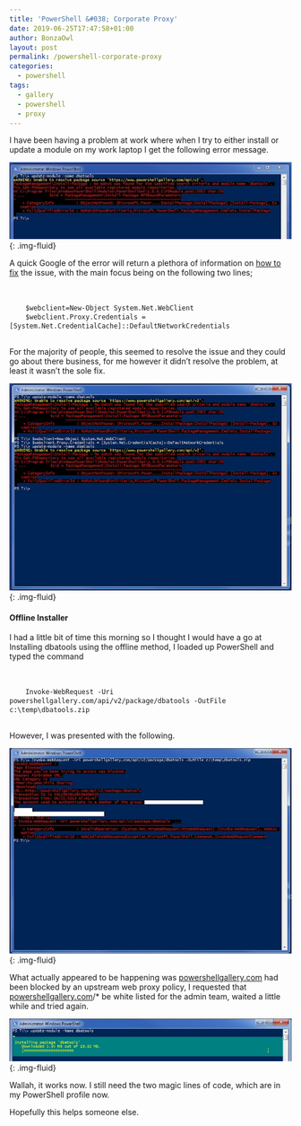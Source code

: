 ```yaml
---
title: 'PowerShell &#038; Corporate Proxy'
date: 2019-06-25T17:47:58+01:00
author: BonzaOwl
layout: post
permalink: /powershell-corporate-proxy
categories:
  - powershell
tags:
  - gallery
  - powershell
  - proxy
---
```

I have been having a problem at work where when I try to either install or update a module on my work laptop I get the following error message.

![](/assets/img/PowershellProxy.jpg){: .img-fluid}

A quick Google of the error will return a plethora of information on [how to fix](https://stackoverflow.com/questions/14263359/access-web-using-powershell-and-proxy) the issue, with the main focus being on the following two lines;

<pre>  
  <code class="ps">
    $webclient=New-Object System.Net.WebClient
    $webclient.Proxy.Credentials = [System.Net.CredentialCache]::DefaultNetworkCredentials
  </code>
</pre>

For the majority of people, this seemed to resolve the issue and they could go about there business, for me however it didn&#8217;t resolve the problem, at least it wasn&#8217;t the sole fix.

![](/assets/img/PowershellProxy2.jpg){: .img-fluid}

#### Offline Installer

I had a little bit of time this morning so I thought I would have a go at Installing dbatools using the offline method, I loaded up PowerShell and typed the command

<pre>  
  <code class="ps">
    Invoke-WebRequest -Uri powershellgallery.com/api/v2/package/dbatools -OutFile c:\temp\dbatools.zip
  </code>
</pre>

However, I was presented with the following.

![](/assets/img/PowershellProxy3.jpg){: .img-fluid}

What actually appeared to be happening was [powershellgallery.com](https://www.powershellgallery.com/) had been blocked by an upstream web proxy policy, I requested that [powershellgallery.com](https://www.powershellgallery.com/)/* be white listed for the admin team, waited a little while and tried again.

![](/assets/img/PowershellProxy4.jpg){: .img-fluid}

Wallah, it works now. I still need the two magic lines of code, which are in my PowerShell profile now.

Hopefully this helps someone else.